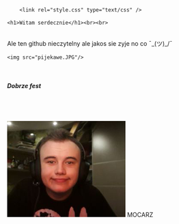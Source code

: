

<html>
<head>
        <script src="OOOOOOOOOOOOOOOO.js"></script>
        <meta charset="utf-8">
        <title>Siema</title>
        
    	<link rel="style.css" type="text/css" />

<head>
    <body>

    <h1>Witam serdecznie</h1><br><br>
   <br> Ale ten github nieczytelny ale jakos sie zyje no co ¯\_(ツ)_/¯<br>
    
    <img src="pijekawe.JPG"/> 
    
 <br><h5>Dobrze fest<br>
</h5><br><br><br>

<img id="foto"  src="zadowolony.png" onmouseover="zmien2()" onmouseout="zmien1()"/>
MOCARZ
    </body>



